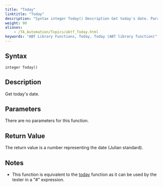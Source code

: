 ```yaml
--- 
title: "Today"
linktitle: "Today"
description: "Syntax integer Today() Description Get today's date. Parameters There are no parameters for this function. Return Value The return value is a number representing the date (Julian standard). Notes This ..."
weight: 90
aliases: 
    - /TA_Automation/Topics/abtf_Today.html
keywords: "ABT Library Functions, Today, Today (ABT library function)"
---
```


## Syntax

`integer Today()`

## Description

Get today's date.

## Parameters

There are no parameters for this function.

## Return Value

The return value is a number representing the date \(Julian standard\).

## Notes

-   This function is equivalent to the [today](/TA_Automation/Topics/Expressions_functions_today.html) function as it can be used by the tester in a "\#" expression.




